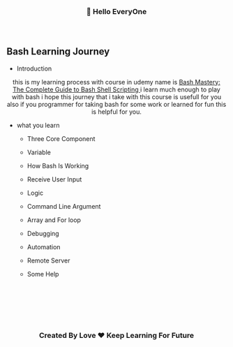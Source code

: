
<br>
<div align="center">
<h3>👋 Hello EveryOne <h3>
</div>
<br>

## Bash Learning Journey

* Introduction 

<div align="center">

this is my learning process with course in udemy name is [ Bash Mastery: The Complete Guide to Bash Shell Scripting ](https://www.udemy.com/course/bash-mastery/)
i learn much enough to play with bash i hope this journey that i take with this course is usefull for you also if you programmer for taking bash for some work or learned for fun this is helpful for you.
</div>

* what you learn

    - Three Core Component

    - Variable

    - How Bash Is Working

    - Receive User Input

    - Logic

    - Command Line Argument

    - Array and For loop

    - Debugging

    - Automation

    - Remote Server

    - Some Help 
<br>
<br>
<br>
<br>
<br>
<div align="center">
<h3>Created By Love ❤️ Keep Learning For Future <h3>
</div>
